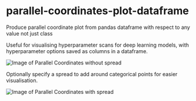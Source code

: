 # parallel-coordinates-plot-dataframe
Produce parallel coordinate plot from pandas dataframe with respect to any value not just class

Useful for visualising hyperparameter scans for deep learning models, with hyperparameter options saved as columns in a dataframe.

![Image of Parallel Coordinates without spread](https://github.com/jraine/parallel-coordinates-plot-dataframe/blob/master/nospread.png)

Optionally specify a spread to add around categorical points for easier visualisation.

![Image of Parallel Coordinates with spread](https://github.com/jraine/parallel-coordinates-plot-dataframe/blob/master/spread.png)
